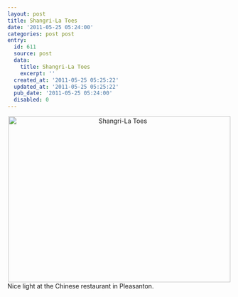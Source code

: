 ```yaml
---
layout: post
title: Shangri-La Toes
date: '2011-05-25 05:24:00'
categories: post post
entry:
  id: 611
  source: post
  data:
    title: Shangri-La Toes
    excerpt: ''
  created_at: '2011-05-25 05:25:22'
  updated_at: '2011-05-25 05:25:22'
  pub_date: '2011-05-25 05:24:00'
  disabled: 0
---
```


<center><a href="http://www.flickr.com/photos/thenobot/5757524510/" title="Shangri-La Toes by thenobot, on Flickr"><img src="https://farm3.static.flickr.com/2314/5757524510_e6bb49c3e2.jpg" width="500" height="374" alt="Shangri-La Toes"></a></center>Nice light at the Chinese restaurant in Pleasanton.
